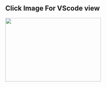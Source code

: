 <h2>Click Image For VScode view</h2>

<a href=" https://t.ly/bOfZi"> <img src="https://nodebb.org/wp-content/uploads/2022/02/nyan-cat.gif" alt="" height="200" width="300"></a>
